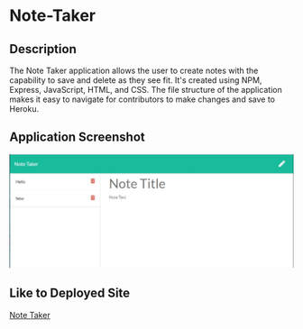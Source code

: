 # Note-Taker

## Description
The Note Taker application allows the user to create notes with the capability to save and delete as they see fit. It's created using NPM, Express, JavaScript, HTML, and CSS. The file structure of the application makes it easy to navigate for contributors to make changes and save to Heroku.

## Application Screenshot
![image](./Develop\public\assets\images\note-taker-screenshot.JPG)

## Like to Deployed Site
[Note Taker](https://emily-note-taker.herokuapp.com/)
